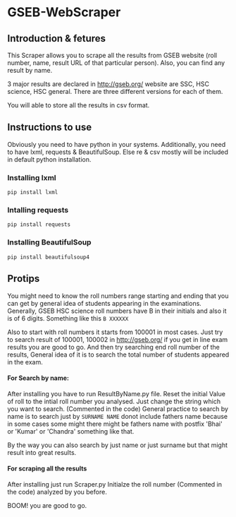 # GSEB-WebScraper

## Introduction & fetures
This Scraper allows you to scrape all the results from GSEB website (roll number, name, result URL of that particular person). Also, you can find any result by name.

3 major results are declared in <http://gseb.org/> website are SSC, HSC science, HSC general. There are three different versions for each of them.  

You will able to store all the results in csv format.

## Instructions to use

Obviously you need to have python in your systems. Additionally, you need to have lxml, requests & BeautifulSoup. Else re & csv mostly will be included in default python installation.

### Installing lxml   
```pip install lxml```

### Intalling requests   
```pip install requests```

### Installing BeautifulSoup   
```pip install beautifulsoup4```

## Protips

You might need to know the roll numbers range starting and ending that you can get by general idea of students appearing in the examinations.
Generally, GSEB HSC science roll numbers have B in their initials and also it is of 6 digits. Something like this ```B XXXXXX``` 

Also to start with roll numbers it starts from 100001 in most cases. Just try to search result of 100001, 100002 in <http://gseb.org/> if you get in line exam results you are good to go. 
And then try searching end roll number of the results, General idea of it is to search the total number of students appeared in the exam.

#### For Search by name:
After installing you have to run ResultByName.py file. Reset the initial Value of roll to the intial roll number you analysed. Just change the string which you want to search. (Commented in the code)
General practice to search by name is to search just by ```SURNAME NAME``` donot include fathers name because in some cases some might there might be fathers name with postfix 'Bhai' or 'Kumar' or 'Chandra' something like that.

By the way you can also search by just name or just surname but that might result into great results. 

#### For scraping all the results
After installing just run Scraper.py Initialze the roll number (Commented in the code) analyzed by you before. 

BOOM! you are good to go.
